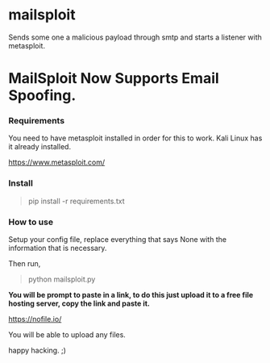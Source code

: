 # mailsploit
Sends some one a malicious payload through smtp and starts a listener with metasploit.

# MailSploit Now Supports Email Spoofing.

### Requirements
You need to have metasploit installed in order for this to work.
Kali Linux has it already installed.

https://www.metasploit.com/


### Install

> pip install -r requirements.txt

### How to use

Setup your config file, replace everything that says None with the information that is necessary.

Then run,

> python mailsploit.py

**You will be prompt to paste in a link, to do this just upload it to a free file hosting server, copy the link and paste it.**

[https://nofile.io/  ](https://nofile.io/  )

You will be able to upload any files.

happy hacking. ;)
